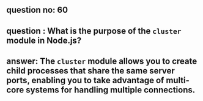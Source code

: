 
      
## question no: 60

## question : What is the purpose of the `cluster` module in Node.js?

## answer: The `cluster` module allows you to create child processes that share the same server ports, enabling you to take advantage of multi-core systems for handling multiple connections.
      